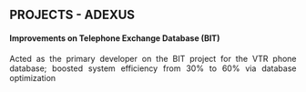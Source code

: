 ## PROJECTS - ADEXUS
#### Improvements on Telephone Exchange Database (BIT)
<p align="justify">
Acted as the primary developer on the BIT project for the VTR phone database; boosted system efficiency from 30% to 60% via database optimization
</p>
